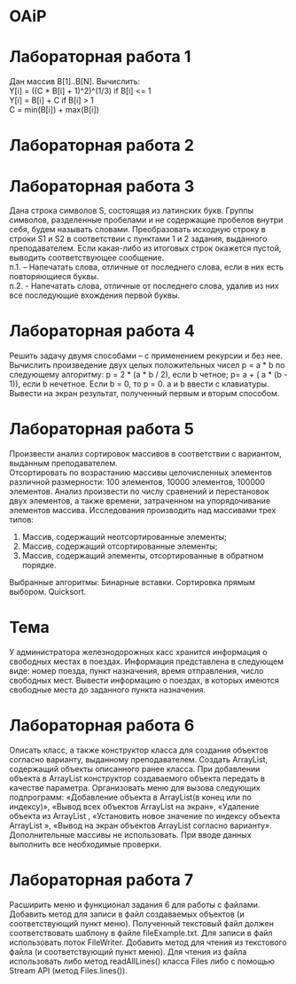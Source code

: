 # OAiP
# Лабораторная работа 1
Дан массив B[1]..B[N]. Вычислить:  
Y[i] = ((C * B[i] + 1)^2)^(1/3) if B[i] <= 1  
Y[i] = B[i] + C if B[i] > 1  
C = min(B[i]) + max(B[i]) 

# Лабораторная работа 2

# Лабораторная работа 3
Дана строка символов S, состоящая из латинских букв. Группы символов, разделенные пробелами и не содержащие пробелов внутри себя, будем называть словами. Преобразовать исходную строку в строки S1 и S2 в соответствии с пунктами 1 и 2 задания, выданного преподавателем. Если какая-либо из итоговых строк окажется пустой, выводить соответствующее сообщение.  
п.1. – Напечатать слова, отличные от последнего слова, если в них есть повторяющиеся буквы.  
п.2. - Напечатать слова, отличные от последнего слова, удалив из них все последующие вхождения первой буквы.  

# Лабораторная работа 4
Решить задачу двумя способами – с применением рекурсии и без нее.
Вычислить произведение двух целых положительных чисел p = a * b по следующему алгоритму: p = 2 * (a * b / 2), если b четное; p= a + ( a * (b - 1)), если b нечетное. Если b = 0, то p = 0. a и b ввести с клавиатуры. Вывести на экран результат, полученный первым и вторым способом.

# Лабораторная работа 5
Произвести анализ сортировок массивов в соответствии с вариантом, выданным преподавателем.  
Отсортировать по возрастанию  массивы целочисленных элементов  различной размерности: 100 элементов, 10000 элементов, 100000 элементов. Анализ произвести по числу сравнений и перестановок двух элементов,  а также времени, затраченном на упорядочивание элементов массива. Исследования производить над массивами трех типов:  
1.	Массив, содержащий неотсортированные элементы;  
2.	Массив, содержащий отсортированные элементы;  
3.	Массив, содержащий элементы, отсортированные в обратном порядке.  

Выбранные алгоритмы: Бинарные вставки. Сортировка прямым выбором. Quicksort.  

# Тема
У администратора железнодорожных касс хранится информация о свободных местах в поездах. Информация представлена в следующем виде: номер поезда, пункт назначения, время отправления, число свободных мест. Вывести информацию о поездах, в которых имеются свободные места до заданного пункта назначения. 

# Лабораторная работа 6
Описать класс, а также конструктор класса для создания объектов согласно варианту, выданному преподавателем. Создать ArrayList, содержащий  объекты описанного ранее класса. При добавлении объекта в ArrayList конструктор создаваемого объекта передать в качестве параметра. Организовать меню для вызова следующих подпрограмм: «Добавление объекта в ArrayList(в конец или по индексу)», «Вывод всех объектов ArrayList на экран»,  «Удаление объекта из ArrayList , «Установить новое значение по индексу объекта ArrayList », «Вывод на экран объектов ArrayList  согласно варианту». Дополнительные массивы не использовать. При вводе данных выполнить все необходимые проверки.  

# Лабораторная работа 7
Расширить меню и функционал задания 6 для работы с файлами. Добавить метод для записи в файл создаваемых объектов (и соответствующий пункт меню). Полученный текстовый файл должен соответствовать шаблону в файле fileExample.txt. Для записи в файл использовать поток FileWriter. Добавить метод для чтения из текстового файла (и соответствующий пункт меню). Для чтения из файла использовать либо метод readAllLines() класса Files либо с помощью Stream API (метод Files.lines()).

